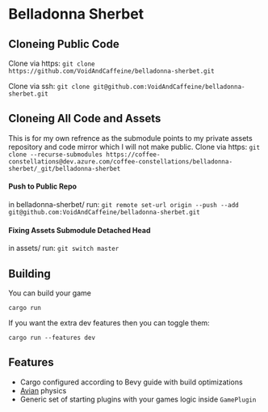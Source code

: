 # Belladonna Sherbet

## Cloneing Public Code
Clone via https: `git clone https://github.com/VoidAndCaffeine/belladonna-sherbet.git`

Clone via ssh: `git clone git@github.com:VoidAndCaffeine/belladonna-sherbet.git`

## Cloneing All Code and Assets
This is for my own refrence as the submodule points to my private assets repository and code mirror which I will not make public.
Clone via https: `git clone --recurse-submodules https://coffee-constellations@dev.azure.com/coffee-constellations/belladonna-sherbet/_git/belladonna-sherbet`

#### Push to Public Repo
in belladonna-sherbet/ run: `git remote set-url origin --push --add git@github.com:VoidAndCaffeine/belladonna-sherbet.git`

#### Fixing Assets Submodule Detached Head
in assets/ run: `git switch master`

## Building

You can build your game

```
cargo run
```

If you want the extra dev features then you can toggle them:

```
cargo run --features dev
```

## Features

- Cargo configured according to Bevy guide with build optimizations
- [Avian](https://github.com/Jondolf/avian) physics
- Generic set of starting plugins with your games logic inside `GamePlugin`
